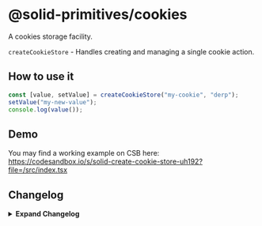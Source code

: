 # @solid-primitives/cookies

A cookies storage facility.

`createCookieStore` - Handles creating and managing a single cookie action.

## How to use it

```ts
const [value, setValue] = createCookieStore("my-cookie", "derp");
setValue("my-new-value");
console.log(value());
```

## Demo

You may find a working example on CSB here: https://codesandbox.io/s/solid-create-cookie-store-uh192?file=/src/index.tsx

## Changelog

<details>
<summary><b>Expand Changelog</b></summary>

0.0.100

Initial release.

</details>
